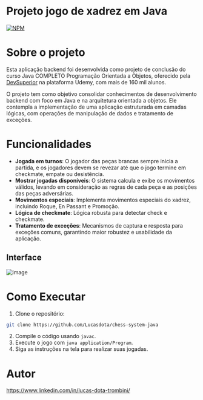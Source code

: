 # Projeto jogo de xadrez em Java
[![NPM](https://img.shields.io/npm/l/react)](https://github.com/Lucasdota/chess-system-java/blob/master/LICENSE)

# Sobre o projeto
Esta aplicação backend foi desenvolvida como projeto de conclusão do curso Java COMPLETO Programação Orientada a Objetos, oferecido pela [DevSuperior](https://github.com/devsuperior) na plataforma Udemy, com mais de 160 mil alunos.

O projeto tem como objetivo consolidar conhecimentos de desenvolvimento backend com foco em Java e na arquitetura orientada a objetos. Ele contempla a implementação de uma aplicação estruturada em camadas lógicas, com operações de manipulação de dados e tratamento de exceções.

# Funcionalidades
- **Jogada em turnos**: O jogador das peças brancas sempre inicia a partida, e os jogadores devem se revezar até que o jogo termine em checkmate, empate ou desistência.
- **Mostrar jogadas disponíveis**: O sistema calcula e exibe os movimentos válidos, levando em consideração as regras de cada peça e as posições das peças adversárias.
- **Movimentos especiais**: Implementa movimentos especiais do xadrez, incluindo Roque, En Passant e Promoção.
- **Lógica de checkmate**: Lógica robusta para detectar check e checkmate.
- **Tratamento de exceções**: Mecanismos de captura e resposta para exceções comuns, garantindo maior robustez e usabilidade da aplicação.

## Interface
![image](https://github.com/user-attachments/assets/816a9c9c-8322-4ae4-a505-209f382b6e34)

# Como Executar
1. Clone o repositório:
```bash
git clone https://github.com/Lucasdota/chess-system-java
```
2. Compile o código usando `javac`.
3. Execute o jogo com `java application/Program`.
4. Siga as instruções na tela para realizar suas jogadas.

# Autor
https://www.linkedin.com/in/lucas-dota-trombini/
